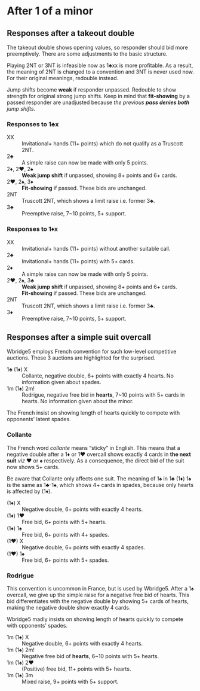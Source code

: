 After 1 of a minor
==================

Responses after a takeout double
--------------------------------
The takeout double shows opening values, so responder should bid more
preemptively.  There are some adjustments to the basic structure.

Playing 2NT or 3NT is infeasible now as 1♣xx is more profitable.  As a result,
the meaning of 2NT is changed to a convention and 3NT is never used now.  For
their original meanings, redouble instead.

Jump shifts become **weak** if responder unpassed.  Redouble to show strength
for original strong jump shifts.  Keep in mind that **fit-showing** by a passed
responder are unadjusted because *the previous **pass denies both** jump
shifts*.

### Responses to 1♣x ###
<dl>
  <dt>XX</dt>
  <dd>Invitational+ hands (11+ points) which do not qualify as a Truscott 2NT.</dd>

  <dt>2♣</dt>
  <dd>A simple raise can now be made with only 5 points.</dd>

  <dt>2♦, 2♥, 2♠</dt>
  <dd><strong>Weak jump shift</strong> if unpassed, showing 8+ points and 6+ cards.</dd>

  <dt>2♥, 2♠, 3♦</dt>
  <dd><strong>Fit-showing</strong> if passed.  These bids are unchanged.</dd>

  <dt>2NT</dt>
  <dd>Truscott 2NT, which shows a limit raise i.e. former 3♣.</dd>

  <dt>3♣</dt>
  <dd>Preemptive raise, 7~10 points, 5+ support.</dd>
</dl>

### Responses to 1♦x ###
<dl>
  <dt>XX</dt>
  <dd>Invitational+ hands (11+ points) without another suitable call.</dd>

  <dt>2♣</dt>
  <dd>Invitational+ hands (11+ points) with 5+ cards.</dd>

  <dt>2♦</dt>
  <dd>A simple raise can now be made with only 5 points.</dd>

  <dt>2♥, 2♠, 3♣</dt>
  <dd><strong>Weak jump shift</strong> if unpassed, showing 8+ points and 6+ cards.</dd>
  <dd><strong>Fit-showing</strong> if passed.  These bids are unchanged.</dd>

  <dt>2NT</dt>
  <dd>Truscott 2NT, which shows a limit raise i.e. former 3♣.</dd>

  <dt>3♦</dt>
  <dd>Preemptive raise, 7~10 points, 5+ support.</dd>
</dl>

Responses after a simple suit overcall
--------------------------------------
Wbridge5 employs French convention for such low-level competitive auctions.
These 3 auctions are highlighted for the surprised.

<dl>
  <dt>1♣ (1♦) X</dt>
  <dd>Collante, negative double, 6+ points with exactly 4 hearts.  No information given about spades.</dd>

  <dt>1m (1♠) 2m!</dt>
  <dd>Rodrigue, negative free bid in <strong>hearts</strong>, 7~10 points with 5+ cards in hearts.  No information given about the minor.</dd>
</dl>

The French insist on showing length of hearts quickly to compete with
opponents' latent spades.

### Collante ###
The French word *collante* means “sticky” in English.  This means that a
negative double after a 1♦ or 1♥ overcall shows exactly 4 cards in **the next
suit** *viz* ♥ or ♠ respectively.  As a consequence, the direct bid of the suit
now shows 5+ cards.

Be aware that Collante only affects one suit.  The meaning of 1♠ in 1♣ (1♦) 1♠
is the same as 1♣-1♠, which shows 4+ cards in spades, because only hearts is
affected by (1♦).

<dl>
  <dt>(1♦) X</dt>
  <dd>Negative double, 6+ points with exactly 4 hearts.</dd>

  <dt>(1♦) 1♥</dt>
  <dd>Free bid, 6+ points with 5+ hearts.</dd>

  <dt>(1♦) 1♠</dt>
  <dd>Free bid, 6+ points with 4+ spades.</dd>

  <dt>(1♥) X</dt>
  <dd>Negative double, 6+ points with exactly 4 spades.</dd>

  <dt>(1♥) 1♠</dt>
  <dd>Free bid, 6+ points with 5+ spades.</dd>
</dl>

### Rodrigue ###
This convention is uncommon in France, but is used by Wbridge5.  After a 1♠
overcall, we give up the simple raise for a negative free bid of hearts.  This
bid differentiates with the negative double by showing 5+ cards of hearts,
making the negative double show exactly 4 cards.

Wbridge5 madly insists on showing length of hearts quickly to compete with
opponents' spades.

<dl>
  <dt>1m (1♠) X</dt>
  <dd>Negative double, 6+ points with exactly 4 hearts.</dd>

  <dt>1m (1♠) 2m!</dt>
  <dd>Negative free bid of <strong>hearts</strong>, 6~10 points with 5+ hearts.</dd>

  <dt>1m (1♠) 2♥</dt>
  <dd>(Positive) free bid, 11+ points with 5+ hearts.</dd>

  <dt>1m (1♠) 3m</dt>
  <dd>Mixed raise, 9+ points with 5+ support.</dd>
</dl>

